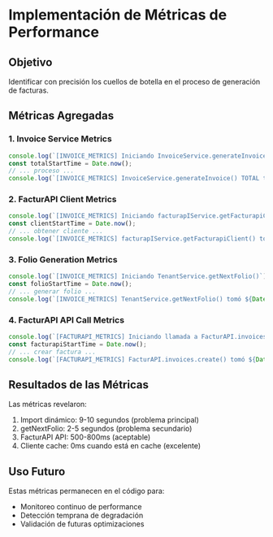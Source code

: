 # Implementación de Métricas de Performance

## Objetivo
Identificar con precisión los cuellos de botella en el proceso de generación de facturas.

## Métricas Agregadas

### 1. Invoice Service Metrics
```javascript
console.log(`[INVOICE_METRICS] Iniciando InvoiceService.generateInvoice()`);
const totalStartTime = Date.now();
// ... proceso ...
console.log(`[INVOICE_METRICS] InvoiceService.generateInvoice() TOTAL tomó ${totalDuration}ms`);
```

### 2. FacturAPI Client Metrics
```javascript
console.log(`[INVOICE_METRICS] Iniciando facturapIService.getFacturapiClient()`);
const clientStartTime = Date.now();
// ... obtener cliente ...
console.log(`[INVOICE_METRICS] facturapIService.getFacturapiClient() tomó ${Date.now() - clientStartTime}ms`);
```

### 3. Folio Generation Metrics
```javascript
console.log(`[INVOICE_METRICS] Iniciando TenantService.getNextFolio()`);
const folioStartTime = Date.now();
// ... generar folio ...
console.log(`[INVOICE_METRICS] TenantService.getNextFolio() tomó ${Date.now() - folioStartTime}ms`);
```

### 4. FacturAPI API Call Metrics
```javascript
console.log(`[FACTURAPI_METRICS] Iniciando llamada a FacturAPI.invoices.create()`);
const facturapiStartTime = Date.now();
// ... crear factura ...
console.log(`[FACTURAPI_METRICS] FacturAPI.invoices.create() tomó ${Date.now() - facturapiStartTime}ms`);
```

## Resultados de las Métricas

Las métricas revelaron:
1. Import dinámico: 9-10 segundos (problema principal)
2. getNextFolio: 2-5 segundos (problema secundario)
3. FacturAPI API: 500-800ms (aceptable)
4. Cliente cache: 0ms cuando está en cache (excelente)

## Uso Futuro
Estas métricas permanecen en el código para:
- Monitoreo continuo de performance
- Detección temprana de degradación
- Validación de futuras optimizaciones